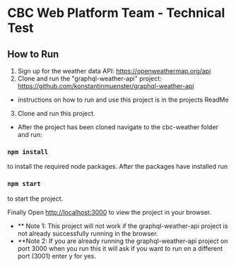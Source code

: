 # CBC Web Platform Team - Technical Test

## How to Run
1. Sign up for the weather data API:
https://openweathermap.org/api
2. Clone and run the "graphql-weather-api"
project: https://github.com/konstantinmuenster/graphql-weather-api
-  instructions on how to run and use this project is in the projects ReadMe

3. Clone and run this project.
- After the project has been cloned navigate to the cbc-weather folder and run:
### `npm install`

to install the required node packages. After the packages have installed run 
### `npm start`
to start the project.

Finally
Open [http://localhost:3000](http://localhost:3000) to view the project in your browser.

- ** Note 1: This project will not work if the graphql-weather-api project is not already successfully running in the browser. 
- **Note 2: If you are already running the graphql-weather-api project on port 3000 when you run this it will ask if you want to run on a different port (3001) enter y for yes.

